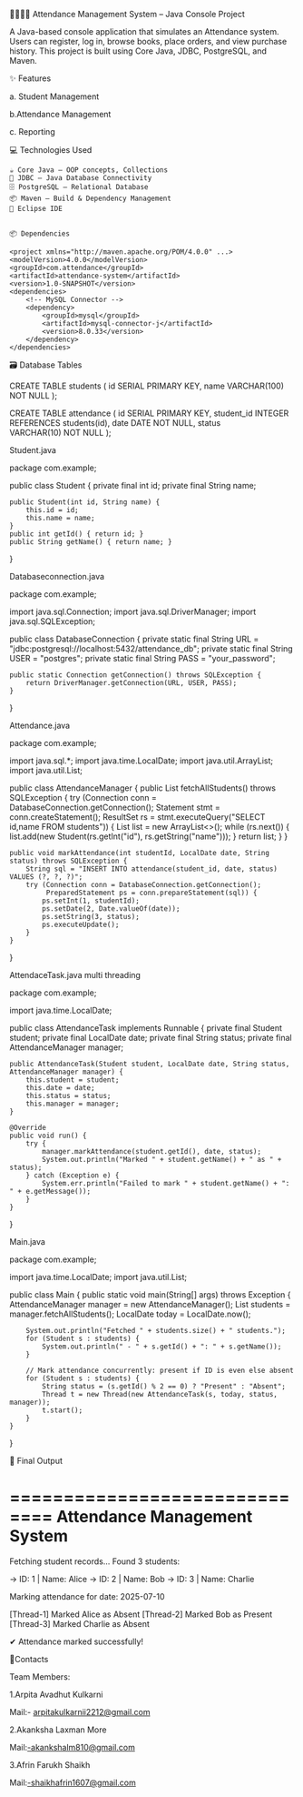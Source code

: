 👨‍🏫👩‍🏫 Attendance Management System – Java Console Project

A Java-based console application that simulates an Attendance system. Users can register, log in, browse books, place orders, and view purchase history. This project is built using Core Java, JDBC, PostgreSQL, and Maven.

✨ Features

a. Student Management

b.Attendance Management

c. Reporting

💻 Technologies Used

    ☕ Core Java – OOP concepts, Collections
    🔌 JDBC – Java Database Connectivity
    🗄️ PostgreSQL – Relational Database
    📦 Maven – Build & Dependency Management
    🧠 Eclipse IDE


    📦 Dependencies

    <project xmlns="http://maven.apache.org/POM/4.0.0" ...>
    <modelVersion>4.0.0</modelVersion>
    <groupId>com.attendance</groupId>
    <artifactId>attendance-system</artifactId>
    <version>1.0-SNAPSHOT</version>
    <dependencies>
        <!-- MySQL Connector -->
        <dependency>
            <groupId>mysql</groupId>
            <artifactId>mysql-connector-j</artifactId>
            <version>8.0.33</version>
        </dependency>
    </dependencies>
</project>


  🗃️ Database Tables

  CREATE TABLE students (
  id SERIAL PRIMARY KEY,
  name VARCHAR(100) NOT NULL
);

CREATE TABLE attendance (
  id SERIAL PRIMARY KEY,
  student_id INTEGER REFERENCES students(id),
  date DATE NOT NULL,
  status VARCHAR(10) NOT NULL
);

Student.java

package com.example;

public class Student {
    private final int id;
    private final String name;

    public Student(int id, String name) {
        this.id = id;
        this.name = name;
    }
    public int getId() { return id; }
    public String getName() { return name; }
}

Databaseconnection.java

package com.example;

import java.sql.Connection;
import java.sql.DriverManager;
import java.sql.SQLException;

public class DatabaseConnection {
    private static final String URL = "jdbc:postgresql://localhost:5432/attendance_db";
    private static final String USER = "postgres";
    private static final String PASS = "your_password";

    public static Connection getConnection() throws SQLException {
        return DriverManager.getConnection(URL, USER, PASS);
    }
}

Attendance.java

package com.example;

import java.sql.*;
import java.time.LocalDate;
import java.util.ArrayList;
import java.util.List;

public class AttendanceManager {
    public List<Student> fetchAllStudents() throws SQLException {
        try (Connection conn = DatabaseConnection.getConnection();
             Statement stmt = conn.createStatement();
             ResultSet rs = stmt.executeQuery("SELECT id,name FROM students")) {
            List<Student> list = new ArrayList<>();
            while (rs.next()) {
                list.add(new Student(rs.getInt("id"), rs.getString("name")));
            }
            return list;
        }
    }

    public void markAttendance(int studentId, LocalDate date, String status) throws SQLException {
        String sql = "INSERT INTO attendance(student_id, date, status) VALUES (?, ?, ?)";
        try (Connection conn = DatabaseConnection.getConnection();
             PreparedStatement ps = conn.prepareStatement(sql)) {
            ps.setInt(1, studentId);
            ps.setDate(2, Date.valueOf(date));
            ps.setString(3, status);
            ps.executeUpdate();
        }
    }
}

AttendaceTask.java multi threading 


package com.example;

import java.time.LocalDate;

public class AttendanceTask implements Runnable {
    private final Student student;
    private final LocalDate date;
    private final String status;
    private final AttendanceManager manager;

    public AttendanceTask(Student student, LocalDate date, String status, AttendanceManager manager) {
        this.student = student;
        this.date = date;
        this.status = status;
        this.manager = manager;
    }

    @Override
    public void run() {
        try {
            manager.markAttendance(student.getId(), date, status);
            System.out.println("Marked " + student.getName() + " as " + status);
        } catch (Exception e) {
            System.err.println("Failed to mark " + student.getName() + ": " + e.getMessage());
        }
    }
}

Main.java


package com.example;

import java.time.LocalDate;
import java.util.List;

public class Main {
    public static void main(String[] args) throws Exception {
        AttendanceManager manager = new AttendanceManager();
        List<Student> students = manager.fetchAllStudents();
        LocalDate today = LocalDate.now();

        System.out.println("Fetched " + students.size() + " students.");
        for (Student s : students) {
            System.out.println(" - " + s.getId() + ": " + s.getName());
        }

        // Mark attendance concurrently: present if ID is even else absent
        for (Student s : students) {
            String status = (s.getId() % 2 == 0) ? "Present" : "Absent";
            Thread t = new Thread(new AttendanceTask(s, today, status, manager));
            t.start();
        }
    }
}

📸 Final Output 

==============================
 Attendance Management System
==============================

Fetching student records...
Found 3 students:

 -> ID: 1 | Name: Alice
 -> ID: 2 | Name: Bob
 -> ID: 3 | Name: Charlie

Marking attendance for date: 2025-07-10

[Thread-1] Marked Alice as Absent
[Thread-2] Marked Bob as Present
[Thread-3] Marked Charlie as Absent

✔ Attendance marked successfully!

📱Contacts

Team Members:

1.Arpita Avadhut Kulkarni

Mail:- arpitakulkarnii2212@gmail.com

2.Akanksha Laxman More

Mail:-akankshalm810@gmail.com

3.Afrin Farukh Shaikh

Mail:-shaikhafrin1607@gmail.com


    
